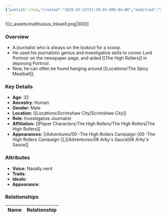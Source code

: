 ```yaml
---
{"publish":true,"created":"2025-07-21T11:30:44.000-04:00","modified":"2025-09-29T09:38:57.732-04:00","published":"2025-09-29T09:38:57.732-04:00","cssclasses":"","Age":"32","Ancestry":["Human"],"Gender":"Male","Location":["[[Scrimshaw City]]"],"Role":["Investigative Journalist"],"Affiliation":["[[Player Characters/The High Rollers/The High Rollers]]"],"Appearances":["[[00 -The High Rollers Campaign-]]","[[08 Arby's Sauce|08 Arby's Sauce]]"]}
---
```



![[z_assets/malthusius_inkwell.png|300]]

### Overview
- A journalist who is always on the lookout for a scoop.
- He used his journalistic genius and investigative skills to corner Lord Portnoir on the newspaper page, and aided [[The High Rollers]] in deposing Portnoir.
- Now, he can often be found hanging around [[Locations/The Spicy Meatball]].

### Key Details
- **Age**: 32
- **Ancestry**: Human
- **Gender**: Male
- **Location**: [[Locations/Scrimshaw City\|Scrimshaw City]]
- **Role**: Investigative Journalist
- **Affiliation:** [[Player Characters/The High Rollers/The High Rollers\|The High Rollers]]
- **Appearances:** [[Adventures/00 -The High Rollers Campaign-\|00 -The High Rollers Campaign-]],[[Adventures/08 Arby's Sauce\|08 Arby's Sauce]]

### Attributes
- **Voice**: Nasally nerd
- **Traits**: 
- **Ideals:** 
- **Appearance**:

### Relationships

| Name  | Relationship |
| ----- | ------------ |
